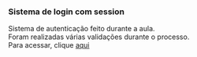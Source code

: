 ### Sistema de login com session

Sistema de autenticação feito durante a aula.\
Foram realizadas várias validações durante o processo.\
Para acessar, clique [aqui](https://sw-login.netlify.app/)
